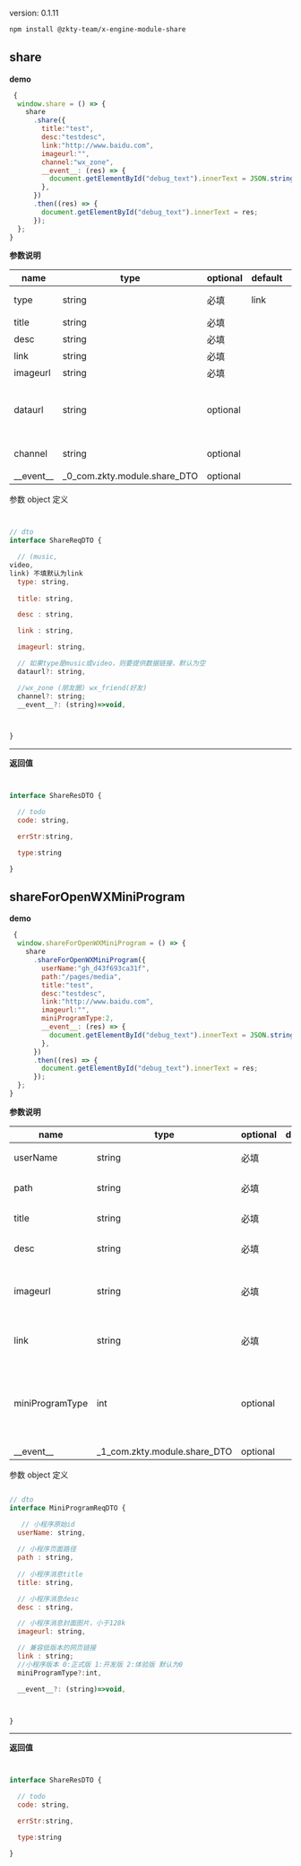 
version: 0.1.11
``` bash
npm install @zkty-team/x-engine-module-share
```



## share



**demo**
``` js
 {
  window.share = () => {
    share
      .share({
        title:"test",
        desc:"testdesc",
        link:"http://www.baidu.com",
        imageurl:"",
        channel:"wx_zone",
        __event__: (res) => {
          document.getElementById("debug_text").innerText = JSON.stringify(res);
        },
      })
      .then((res) => {
        document.getElementById("debug_text").innerText = res;
      });
  };
}
``` 

	
**参数说明**

| name                        | type      | optional | default   | comment  |
| --------------------------- | --------- | -------- | --------- |--------- |
| type | string | 必填 | link |  (music,video,link) 不填默认为link |
| title | string | 必填 |  |  |
| desc | string | 必填 |  |  |
| link | string | 必填 |  |  |
| imageurl | string | 必填 |  |  |
| dataurl | string | optional |  |  如果type是music或video，则要提供数据链接，默认为空 |
| channel | string | optional |  | wx_zone (朋友圈) wx_friend(好友) |
| \_\_event\_\_ | _0_com.zkty.module.share_DTO | optional |  |  |


参数 object  定义
``` js


// dto
interface ShareReqDTO {

  // (music,
video,
link) 不填默认为link
  type: string,
 
  title: string,

  desc : string,

  link : string,

  imageurl: string,

  // 如果type是music或video，则要提供数据链接，默认为空
  dataurl?: string,

  //wx_zone (朋友圈) wx_friend(好友)
  channel?: string;
  __event__?: (string)=>void,



}
``` 


---------------------
**返回值**
``` js


interface ShareResDTO {

  // todo 
  code: string,

  errStr:string,

  type:string

}
``` 




## shareForOpenWXMiniProgram



**demo**
``` js
 {
  window.shareForOpenWXMiniProgram = () => {
    share
      .shareForOpenWXMiniProgram({
		userName:"gh_d43f693ca31f",
		path:"/pages/media",
        title:"test",
        desc:"testdesc",
        link:"http://www.baidu.com",
        imageurl:"",
        miniProgramType:2,
        __event__: (res) => {
          document.getElementById("debug_text").innerText = JSON.stringify(res);
        },
      })
      .then((res) => {
        document.getElementById("debug_text").innerText = res;
      });
  };
}
``` 

	
**参数说明**

| name                        | type      | optional | default   | comment  |
| --------------------------- | --------- | -------- | --------- |--------- |
| userName | string | 必填 |  |  小程序原始id |
| path | string | 必填 |  |  小程序页面路径 |
| title | string | 必填 |  |  小程序消息title |
| desc | string | 必填 |  |  小程序消息desc |
| imageurl | string | 必填 |  |  小程序消息封面图片，小于128k |
| link | string | 必填 |  |  兼容低版本的网页链接 |
| miniProgramType | int | optional |  | 小程序版本 0:正式版 1:开发版 2:体验版 默认为0 |
| \_\_event\_\_ | _1_com.zkty.module.share_DTO | optional |  |  |


参数 object  定义
``` js

// dto
interface MiniProgramReqDTO {

   // 小程序原始id
  userName: string,
 
  // 小程序页面路径
  path : string,
 
  // 小程序消息title
  title: string,

  // 小程序消息desc
  desc : string,

  // 小程序消息封面图片，小于128k
  imageurl: string,

  // 兼容低版本的网页链接
  link : string;
  //小程序版本 0:正式版 1:开发版 2:体验版 默认为0
  miniProgramType?:int,

  __event__?: (string)=>void,



}
``` 


---------------------
**返回值**
``` js


interface ShareResDTO {

  // todo 
  code: string,

  errStr:string,

  type:string

}
``` 



    